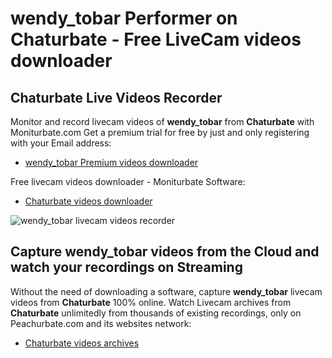 # wendy_tobar Performer on Chaturbate - Free LiveCam videos downloader

## Chaturbate Live Videos Recorder

Monitor and record livecam videos of **wendy_tobar** from **Chaturbate** with Moniturbate.com
Get a premium trial for free by just and only registering with your Email address:
* [wendy_tobar Premium videos downloader](https://moniturbate.com/request-demo-licence-key.html)

Free livecam videos downloader - Moniturbate Software:
* [Chaturbate videos downloader](https://moniturbate.com/moniturbate-download-software.html)

![wendy_tobar livecam videos recorder](https://peachurnet.com/templates/moniturbate-software.png)


## Capture wendy_tobar videos from the Cloud and watch your recordings on Streaming

Without the need of downloading a software, capture **wendy_tobar** livecam videos from **Chaturbate** 100% online.
Watch Livecam archives from **Chaturbate** unlimitedly from thousands of existing recordings, only on Peachurbate.com and its websites network:
* [Chaturbate videos archives](https://peachurnet.com/)